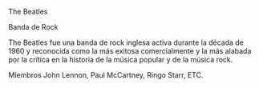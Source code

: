 The Beatles

Banda de Rock

The Beatles fue una banda de rock​ inglesa activa durante la década de 1960
y reconocida como la más exitosa comercialmente y la más alabada por la crítica en la historia de la música popular y de la música rock.​​​​​

Miembros
 John Lennon, Paul McCartney, Ringo Starr, ETC.